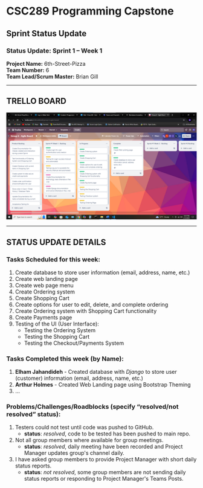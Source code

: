 # CSC289 Programming Capstone
## Sprint Status Update

### Status Update: Sprint 1 – Week 1

**Project Name:** 6th-Street-Pizza  
**Team Number:** 6   
**Team Lead/Scrum Master:** Brian Gill  

---

## TRELLO BOARD
![Trello Board Screenshot](https://github.com/bjgill33/6th-Street-Pizza/blob/gill-working_branch/Group_6-Sprint_Status_Updates/Group_6-Agile_Sprint_1_Week_1.png)

---

## STATUS UPDATE DETAILS

### Tasks Scheduled for this week:
1. Create database to store user information (email, address, name, etc.)  
2. Create web landing page 
3. Create web page menu
4. Create Ordering system
5. Create Shopping Cart
6. Create options for user to edit, delete, and complete ordering
7. Create Ordering system with Shopping Cart functionality
8. Create Payments page
9. Testing of the UI (User Interface):
    - Testing the Ordering System
    - Testing the Shopping Cart
    - Testing the Checkout/Payments System   

### Tasks Completed this week (by Name):
1. **Elham Jahandideh** - Created database with *Django* to store user (customer) information (email, address, name, etc.)  
2. **Arthur Holmes** - Created Web Landing page using Bootstrap Theming    
3. …  


### Problems/Challenges/Roadblocks (specify “resolved/not resolved” status):
1. Testers could not test until code was pushed to GitHub.
   + **status**: *resolved*, code to be tested has been pushed to main repo.
3. Not all group members where available for group meetings.
   + **status**: *resolved*, daily meeting have been recorded and Project Manager updates group's channel daily.  
5. I have asked group members to provide Project Manager with short daily status reports.
   + **status**: *not resolved*, some group members are not sending daily status reports or responding to Project Manager's Teams Posts.     

